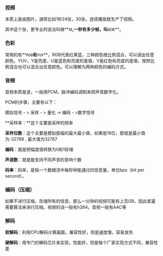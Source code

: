 ### 视频

本质上是由图片，通常比如1秒24张，30张，连续播放就生产了视频。

其中这个张，更专业的说法叫做**`帧`**,一秒有多少帧，叫**`帧率`**。

### 色彩

常用的有**`RGB`**和**`YUV`**，RGB代表红黄蓝，三种颜色按比例混合，可以调出任意颜色。YUV，Y是亮度，U是蓝色和亮度的差值，V是红色和亮度的差值，按照比例混合也可以混合出任意颜色。可以理解为两种颜色的编码方式。

### 音频

音频本质是波，一般用PCM，脉冲编码调制来把声音数字化。

PCM的步骤，主要有以下：

模拟信号 - > 采样 - > 量化 -> 编码 - >数字信号

**采样率：**这个主要是采样的频率

**采样位数**：这个主要是模拟振幅的最大最小值，如果是16位，那就是最小值为-32768 , 最大值为32767

**编码**：就是把幅度值转换为0和1存储

**声道数**：就是能支持不同声音的音响个数

**码率**：码率，是指一个数据流中每秒钟能通过的信息量，单位bps（bit per second）。

### 编码（压缩）

如果不进行压缩，存储所有的信息，那么一分钟的视频可能有上百GB，因此普遍需要算法来进行压缩。视频的话一般有h264，音频一般有AAC等

### 解码

**软解码**：利用CPU解码计算画面，兼容性好，但是速度慢，容易发热

**硬解码**：用专门的解码芯片来实现，性能好，但是每个厂家实现方式不同，兼容性差















